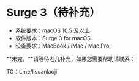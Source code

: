 # Surge 3（待补充）

* 系统要求：macOS 10.5 及以上
* 软件版本：Surge 3 for macOS
* 设备要求：MacBook / iMac / Mac Pro

**未完，**请等待老几补充，如果您需要帮助请联系：

TG：t.me/lisuanlaoji

